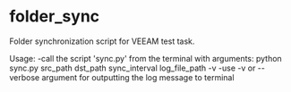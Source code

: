 # folder_sync
Folder synchronization script for VEEAM test task.

Usage:
-call the script 'sync.py' from the terminal with arguments: python sync.py src_path dst_path sync_interval log_file_path -v
-use -v or --verbose argument for outputting the log message to terminal
